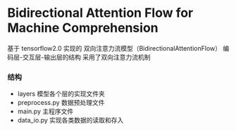 # Bidirectional Attention Flow for Machine Comprehension

 基于 tensorflow2.0 实现的 双向注意力流模型（BidirectionalAttentionFlow）
 编码层-交互层-输出层的结构
 采用了双向注意力流机制

### 结构

  - layers 模型各个层的实现文件夹
  - preprocess.py 数据预处理文件
  - main.py 主程序文件
  - data_io.py 实现各类数据的读取和存入

